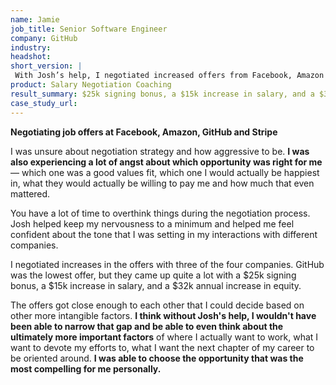 ```yaml
---
name: Jamie
job_title: Senior Software Engineer
company: GitHub
industry: 
headshot: 
short_version: |
 With Josh’s help, I negotiated increased offers from Facebook, Amazon and GitHub. GitHub was the lowest offer, but they came up quite a lot with a **$25k signing bonus, a $15k increase in salary, and a $32k annual increase in equity**. The offers got close enough to each other that I could decide based on other more intangible factors and choose the opportunity that was the most compelling for me personally.
product: Salary Negotiation Coaching
result_summary: $25k signing bonus, a $15k increase in salary, and a $32k annual increase in equity.
case_study_url: 
---
```


**Negotiating job offers at Facebook, Amazon, GitHub and Stripe**

I was unsure about negotiation strategy and how aggressive to be. **I was also experiencing a lot of angst about which opportunity was right for me** — which one was a good values fit, which one I would actually be happiest in, what they would actually be willing to pay me and how much that even mattered.

You have a lot of time to overthink things during the negotiation process. Josh helped keep my nervousness to a minimum and helped me feel confident about the tone that I was setting in my interactions with different companies.

I negotiated increases in the offers with three of the four companies. GitHub was the lowest offer, but they came up quite a lot with a $25k signing bonus, a $15k increase in salary, and a $32k annual increase in equity.

The offers got close enough to each other that I could decide based on other more intangible factors. **I think without Josh's help, I wouldn't have been able to narrow that gap and be able to even think about the ultimately more important factors** of where I actually want to work, what I want to devote my efforts to, what I want the next chapter of my career to be oriented around. **I was able to choose the opportunity that was the most compelling for me personally.**
